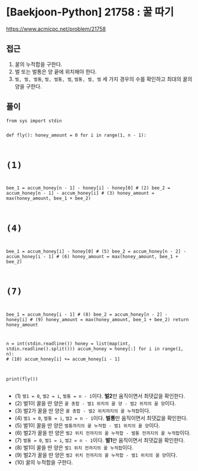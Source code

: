 [Baekjoon-Python] 21758 : 꿀 따기
=
<p><a href="https://www.acmicpc.net/problem/21758">https://www.acmicpc.net/problem/21758</a></p>
<h2>접근</h2>
<ol>
<li>꿀의 누적합을 구한다.</li>
<li>벌 또는 벌통은 양 끝에 위치해야 한다.</li>
<li><code>벌, 벌, 벌통</code>, <code>벌, 벌통, 벌</code>, <code>벌통, 벌, 벌</code> 세 가지 경우의 수를 확인하고 최대의 꿀의 양을 구한다.</li>
</ol>
<h2>풀이</h2>
<pre><code class="python">from sys import stdin


def fly():
 honey\_amount = 0
 for i in range(1, n - 1):
 # (1)
 bee\_1 = accum\_honey[n - 1] - honey[i] - honey[0] # (2)
 bee\_2 = accum\_honey[n - 1] - accum\_honey[i] # (3)
 honey\_amount = max(honey\_amount, bee\_1 + bee\_2)

 # (4)
 bee\_1 = accum\_honey[i] - honey[0] # (5)
 bee\_2 = accum\_honey[n - 2] - accum\_honey[i - 1] # (6)
 honey\_amount = max(honey\_amount, bee\_1 + bee\_2)

 # (7)
 bee\_1 = accum\_honey[i - 1] # (8)
 bee\_2 = accum\_honey[n - 2] - honey[i] # (9)
 honey\_amount = max(honey\_amount, bee\_1 + bee\_2)
 return honey\_amount


n = int(stdin.readline())
honey = list(map(int, stdin.readline().split()))
accum\_honey = honey[:] 
for i in range(1, n): # (10)
 accum\_honey[i] += accum\_honey[i - 1]

print(fly())</code></pre>
<ul>
<li>(1) <code>벌1 = 0</code>, <code>벌2 = i</code>, <code>벌통 = n - 1</code>이다. <strong>벌2</strong>만 움직이면서 최댓값을 확인한다.</li>
<li>(2) 벌1이 꿀을 딴 양은 <code>꿀 총합 - 벌1 위치의 꿀 양 - 벌2 위치의 꿀 양</code>이다.</li>
<li>(3) 벌2가 꿀을 딴 양은 <code>꿀 총합 - 벌2 위치까지의 꿀 누적합</code>이다.</li>
<li>(4) <code>벌1 = 0</code>, <code>벌통 = i</code>, <code>벌2 = n - 1</code>이다. <strong>벌통</strong>만 움직이면서 최댓값을 확인한다.</li>
<li>(5) 벌1이 꿀을 딴 양은 <code>벌통까지의 꿀 누적합 - 벌1 위치의 꿀 양</code>이다.</li>
<li>(6) 벌2가 꿀을 딴 양은 <code>벌2 위치 전까지의 꿀 누적합 - 벌통 전까지의 꿀 누적합</code>이다.</li>
<li>(7) <code>벌통 = 0</code>, <code>벌1 = i</code>, <code>벌2 = n - 1</code>이다. <strong>벌1</strong>만 움직이면서 최댓값을 확인한다.</li>
<li>(8) 벌1이 꿀을 딴 양은 <code>벌1 위치 전까지의 꿀 누적합</code>이다.</li>
<li>(9) 벌2가 꿀을 딴 양은 <code>벌2 위치 전까지의 꿀 누적합 - 벌1 위치의 꿀 양</code>이다.</li>
<li>(10) 꿀의 누적합을 구한다.</li>
</ul>